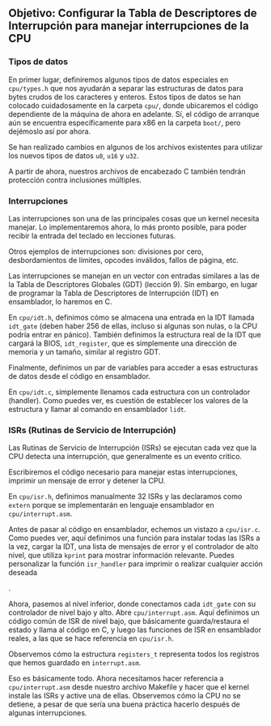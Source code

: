 ## Objetivo: Configurar la Tabla de Descriptores de Interrupción para manejar interrupciones de la CPU

### Tipos de datos

En primer lugar, definiremos algunos tipos de datos especiales en `cpu/types.h` que nos ayudarán a separar las estructuras de datos para bytes crudos de los caracteres y enteros. Estos tipos de datos se han colocado cuidadosamente en la carpeta `cpu/`, donde ubicaremos el código dependiente de la máquina de ahora en adelante. Sí, el código de arranque aún se encuentra específicamente para x86 en la carpeta `boot/`, pero dejémoslo así por ahora.

Se han realizado cambios en algunos de los archivos existentes para utilizar los nuevos tipos de datos `u8`, `u16` y `u32`.

A partir de ahora, nuestros archivos de encabezado C también tendrán protección contra inclusiones múltiples.

### Interrupciones

Las interrupciones son una de las principales cosas que un kernel necesita manejar. Lo implementaremos ahora, lo más pronto posible, para poder recibir la entrada del teclado en lecciones futuras.

Otros ejemplos de interrupciones son: divisiones por cero, desbordamientos de límites, opcodes inválidos, fallos de página, etc.

Las interrupciones se manejan en un vector con entradas similares a las de la Tabla de Descriptores Globales (GDT) (lección 9). Sin embargo, en lugar de programar la Tabla de Descriptores de Interrupción (IDT) en ensamblador, lo haremos en C.

En `cpu/idt.h`, definimos cómo se almacena una entrada en la IDT llamada `idt_gate` (deben haber 256 de ellas, incluso si algunas son nulas, o la CPU podría entrar en pánico). También definimos la estructura real de la IDT que cargará la BIOS, `idt_register`, que es simplemente una dirección de memoria y un tamaño, similar al registro GDT.

Finalmente, definimos un par de variables para acceder a esas estructuras de datos desde el código en ensamblador.

En `cpu/idt.c`, simplemente llenamos cada estructura con un controlador (handler). Como puedes ver, es cuestión de establecer los valores de la estructura y llamar al comando en ensamblador `lidt`.

### ISRs (Rutinas de Servicio de Interrupción)

Las Rutinas de Servicio de Interrupción (ISRs) se ejecutan cada vez que la CPU detecta una interrupción, que generalmente es un evento crítico.

Escribiremos el código necesario para manejar estas interrupciones, imprimir un mensaje de error y detener la CPU.

En `cpu/isr.h`, definimos manualmente 32 ISRs y las declaramos como `extern` porque se implementarán en lenguaje ensamblador en `cpu/interrupt.asm`.

Antes de pasar al código en ensamblador, echemos un vistazo a `cpu/isr.c`. Como puedes ver, aquí definimos una función para instalar todas las ISRs a la vez, cargar la IDT, una lista de mensajes de error y el controlador de alto nivel, que utiliza `kprint` para mostrar información relevante. Puedes personalizar la función `isr_handler` para imprimir o realizar cualquier acción deseada

.

Ahora, pasemos al nivel inferior, donde conectamos cada `idt_gate` con su controlador de nivel bajo y alto. Abre `cpu/interrupt.asm`. Aquí definimos un código común de ISR de nivel bajo, que básicamente guarda/restaura el estado y llama al código en C, y luego las funciones de ISR en ensamblador reales, a las que se hace referencia en `cpu/isr.h`.

Observemos cómo la estructura `registers_t` representa todos los registros que hemos guardado en `interrupt.asm`.

Eso es básicamente todo. Ahora necesitamos hacer referencia a `cpu/interrupt.asm` desde nuestro archivo Makefile y hacer que el kernel instale las ISRs y active una de ellas. Observemos cómo la CPU no se detiene, a pesar de que sería una buena práctica hacerlo después de algunas interrupciones.
